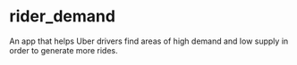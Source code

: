# rider_demand
An app that helps Uber drivers find areas of high demand and low supply in order to generate more rides.
